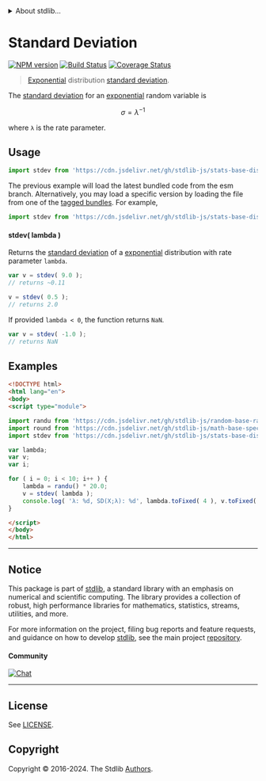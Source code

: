 <!--

@license Apache-2.0

Copyright (c) 2018 The Stdlib Authors.

Licensed under the Apache License, Version 2.0 (the "License");
you may not use this file except in compliance with the License.
You may obtain a copy of the License at

   http://www.apache.org/licenses/LICENSE-2.0

Unless required by applicable law or agreed to in writing, software
distributed under the License is distributed on an "AS IS" BASIS,
WITHOUT WARRANTIES OR CONDITIONS OF ANY KIND, either express or implied.
See the License for the specific language governing permissions and
limitations under the License.

-->


<details>
  <summary>
    About stdlib...
  </summary>
  <p>We believe in a future in which the web is a preferred environment for numerical computation. To help realize this future, we've built stdlib. stdlib is a standard library, with an emphasis on numerical and scientific computation, written in JavaScript (and C) for execution in browsers and in Node.js.</p>
  <p>The library is fully decomposable, being architected in such a way that you can swap out and mix and match APIs and functionality to cater to your exact preferences and use cases.</p>
  <p>When you use stdlib, you can be absolutely certain that you are using the most thorough, rigorous, well-written, studied, documented, tested, measured, and high-quality code out there.</p>
  <p>To join us in bringing numerical computing to the web, get started by checking us out on <a href="https://github.com/stdlib-js/stdlib">GitHub</a>, and please consider <a href="https://opencollective.com/stdlib">financially supporting stdlib</a>. We greatly appreciate your continued support!</p>
</details>

# Standard Deviation

[![NPM version][npm-image]][npm-url] [![Build Status][test-image]][test-url] [![Coverage Status][coverage-image]][coverage-url] <!-- [![dependencies][dependencies-image]][dependencies-url] -->

> [Exponential][exponential-distribution] distribution [standard deviation][standard-deviation].

<!-- Section to include introductory text. Make sure to keep an empty line after the intro `section` element and another before the `/section` close. -->

<section class="intro">

The [standard deviation][standard-deviation] for an [exponential][exponential-distribution] random variable is

<!-- <equation class="equation" label="eq:exponential_stdev" align="center" raw="\sigma = \lambda^{-1}" alt="Standard deviation for an exponential distribution."> -->

```math
\sigma = \lambda^{-1}
```

<!-- <div class="equation" align="center" data-raw-text="\sigma = \lambda^{-1}" data-equation="eq:exponential_stdev">
    <img src="https://cdn.jsdelivr.net/gh/stdlib-js/stdlib@51534079fef45e990850102147e8945fb023d1d0/lib/node_modules/@stdlib/stats/base/dists/exponential/stdev/docs/img/equation_exponential_stdev.svg" alt="Standard deviation for an exponential distribution.">
    <br>
</div> -->

<!-- </equation> -->

where `λ` is the rate parameter.

</section>

<!-- /.intro -->

<!-- Package usage documentation. -->



<section class="usage">

## Usage

```javascript
import stdev from 'https://cdn.jsdelivr.net/gh/stdlib-js/stats-base-dists-exponential-stdev@esm/index.mjs';
```
The previous example will load the latest bundled code from the esm branch. Alternatively, you may load a specific version by loading the file from one of the [tagged bundles](https://github.com/stdlib-js/stats-base-dists-exponential-stdev/tags). For example,

```javascript
import stdev from 'https://cdn.jsdelivr.net/gh/stdlib-js/stats-base-dists-exponential-stdev@v0.2.1-esm/index.mjs';
```

#### stdev( lambda )

Returns the [standard deviation][standard-deviation] of a [exponential][exponential-distribution] distribution with rate parameter `lambda`.

```javascript
var v = stdev( 9.0 );
// returns ~0.11

v = stdev( 0.5 );
// returns 2.0
```

If provided `lambda < 0`, the function returns `NaN`.

```javascript
var v = stdev( -1.0 );
// returns NaN
```

</section>

<!-- /.usage -->

<!-- Package usage notes. Make sure to keep an empty line after the `section` element and another before the `/section` close. -->

<section class="notes">

</section>

<!-- /.notes -->

<!-- Package usage examples. -->

<section class="examples">

## Examples

<!-- eslint no-undef: "error" -->

```html
<!DOCTYPE html>
<html lang="en">
<body>
<script type="module">

import randu from 'https://cdn.jsdelivr.net/gh/stdlib-js/random-base-randu@esm/index.mjs';
import round from 'https://cdn.jsdelivr.net/gh/stdlib-js/math-base-special-round@esm/index.mjs';
import stdev from 'https://cdn.jsdelivr.net/gh/stdlib-js/stats-base-dists-exponential-stdev@esm/index.mjs';

var lambda;
var v;
var i;

for ( i = 0; i < 10; i++ ) {
    lambda = randu() * 20.0;
    v = stdev( lambda );
    console.log( 'λ: %d, SD(X;λ): %d', lambda.toFixed( 4 ), v.toFixed( 4 ) );
}

</script>
</body>
</html>
```

</section>

<!-- /.examples -->

<!-- Section to include cited references. If references are included, add a horizontal rule *before* the section. Make sure to keep an empty line after the `section` element and another before the `/section` close. -->

<section class="references">

</section>

<!-- /.references -->

<!-- Section for related `stdlib` packages. Do not manually edit this section, as it is automatically populated. -->

<section class="related">

</section>

<!-- /.related -->

<!-- Section for all links. Make sure to keep an empty line after the `section` element and another before the `/section` close. -->


<section class="main-repo" >

* * *

## Notice

This package is part of [stdlib][stdlib], a standard library with an emphasis on numerical and scientific computing. The library provides a collection of robust, high performance libraries for mathematics, statistics, streams, utilities, and more.

For more information on the project, filing bug reports and feature requests, and guidance on how to develop [stdlib][stdlib], see the main project [repository][stdlib].

#### Community

[![Chat][chat-image]][chat-url]

---

## License

See [LICENSE][stdlib-license].


## Copyright

Copyright &copy; 2016-2024. The Stdlib [Authors][stdlib-authors].

</section>

<!-- /.stdlib -->

<!-- Section for all links. Make sure to keep an empty line after the `section` element and another before the `/section` close. -->

<section class="links">

[npm-image]: http://img.shields.io/npm/v/@stdlib/stats-base-dists-exponential-stdev.svg
[npm-url]: https://npmjs.org/package/@stdlib/stats-base-dists-exponential-stdev

[test-image]: https://github.com/stdlib-js/stats-base-dists-exponential-stdev/actions/workflows/test.yml/badge.svg?branch=v0.2.1
[test-url]: https://github.com/stdlib-js/stats-base-dists-exponential-stdev/actions/workflows/test.yml?query=branch:v0.2.1

[coverage-image]: https://img.shields.io/codecov/c/github/stdlib-js/stats-base-dists-exponential-stdev/main.svg
[coverage-url]: https://codecov.io/github/stdlib-js/stats-base-dists-exponential-stdev?branch=main

<!--

[dependencies-image]: https://img.shields.io/david/stdlib-js/stats-base-dists-exponential-stdev.svg
[dependencies-url]: https://david-dm.org/stdlib-js/stats-base-dists-exponential-stdev/main

-->

[chat-image]: https://img.shields.io/gitter/room/stdlib-js/stdlib.svg
[chat-url]: https://app.gitter.im/#/room/#stdlib-js_stdlib:gitter.im

[stdlib]: https://github.com/stdlib-js/stdlib

[stdlib-authors]: https://github.com/stdlib-js/stdlib/graphs/contributors

[umd]: https://github.com/umdjs/umd
[es-module]: https://developer.mozilla.org/en-US/docs/Web/JavaScript/Guide/Modules

[deno-url]: https://github.com/stdlib-js/stats-base-dists-exponential-stdev/tree/deno
[deno-readme]: https://github.com/stdlib-js/stats-base-dists-exponential-stdev/blob/deno/README.md
[umd-url]: https://github.com/stdlib-js/stats-base-dists-exponential-stdev/tree/umd
[umd-readme]: https://github.com/stdlib-js/stats-base-dists-exponential-stdev/blob/umd/README.md
[esm-url]: https://github.com/stdlib-js/stats-base-dists-exponential-stdev/tree/esm
[esm-readme]: https://github.com/stdlib-js/stats-base-dists-exponential-stdev/blob/esm/README.md
[branches-url]: https://github.com/stdlib-js/stats-base-dists-exponential-stdev/blob/main/branches.md

[stdlib-license]: https://raw.githubusercontent.com/stdlib-js/stats-base-dists-exponential-stdev/main/LICENSE

[exponential-distribution]: https://en.wikipedia.org/wiki/Exponential_distribution

[standard-deviation]: https://en.wikipedia.org/wiki/Standard_deviation

</section>

<!-- /.links -->
